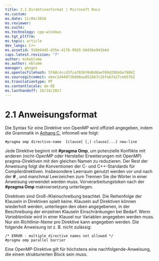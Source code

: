 ```yaml
---
title: 2.1 Direktivenformat | Microsoft Docs
ms.custom: 
ms.date: 11/04/2016
ms.reviewer: 
ms.suite: 
ms.technology: cpp-windows
ms.tgt_pltfrm: 
ms.topic: article
dev_langs: C++
ms.assetid: 918b6445-d35e-4176-9565-b045be941b4d
caps.latest.revision: "7"
author: mikeblome
ms.author: mblome
manager: ghogen
ms.openlocfilehash: 5760c4ccd3fcaf036f0d6d0aef09d29bbbaf8862
ms.sourcegitcommit: ebec1d449f2bd98aa851667c2bfeb7e27ce657b2
ms.translationtype: MT
ms.contentlocale: de-DE
ms.lasthandoff: 10/24/2017
---
```

# <a name="21-directive-format"></a>2.1 Anweisungsformat
Die Syntax für eine Direktive von OpenMP wird offiziell angegeben, indem die Grammatik in [Anhang C](../../parallel/openmp/c-openmp-c-and-cpp-grammar.md), informell wie folgt:  
  
```  
#pragma omp directive-name  [clause[ [,] clause]...] new-line  
```  
  
 Jede Direktive beginnt mit **#pragma Omp**, um potenzielle Konflikte mit anderen (nicht-OpenMP oder Hersteller Erweiterungen mit OpenMP) pragma-Direktiven mit den gleichen Namen zu reduzieren. Der Rest der Anweisung folgt die Konventionen der C- und C++-Standards für Compilerdirektiven. Insbesondere Leerraum genutzt werden vor und nach der  **#** , und manchmal Leerzeichen zum Trennen Sie die Wörter in einer Anweisung verwendet werden muss. Vorverarbeitungstoken nach der **#pragma Omp** makroersetzung unterliegen.  
  
 Direktiven sind Groß-/Kleinschreibung beachtet. Die Reihenfolge der Klauseln in Direktiven spielt keine. Klauseln auf Direktiven können wiederholt werden, unterliegen den oben angegebenen, in der Beschreibung der einzelnen Klauseln Einschränkungen bei Bedarf. Wenn *Variablenliste* wird in einer Klausel nur Variablen angegeben werden muss. Nur ein *Richtlinie-Name* pro Direktive kann angegeben werden.  Die folgende Anweisung ist z. B. nicht zulässig:  
  
```  
/* ERROR - multiple directive names not allowed */  
#pragma omp parallel barrier  
```  
  
 Eine OpenMP-Direktive gilt für höchstens eine nachfolgende-Anweisung, die einem strukturierten Block sein muss.
